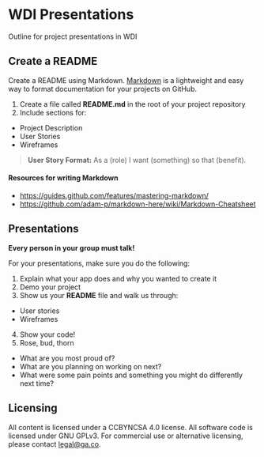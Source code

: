 # WDI Presentations

Outline for project presentations in WDI

## Create a README

Create a README using Markdown. [Markdown](https://guides.github.com/features/mastering-markdown/) is a lightweight and easy way to format documentation for your projects on GitHub.  

1. Create a file called **README.md** in the root of your project repository
2. Include sections for: 
 - Project Description
 - User Stories
 - Wireframes

> **User Story Format:** As a (role) I want (something) so that (benefit).

#### Resources for writing Markdown

* https://guides.github.com/features/mastering-markdown/
* https://github.com/adam-p/markdown-here/wiki/Markdown-Cheatsheet

## Presentations

**Every person in your group must talk!**

For your presentations, make sure you do the following: 

1. Explain what your app does and why you wanted to create it
2. Demo your project
3. Show us your **README** file and walk us through: 
 - User stories
 - Wireframes
4. Show your code! 
5. Rose, bud, thorn
 - What are you most proud of? 
 - What are you planning on working on next? 
 - What were some pain points and something you might do differently next time?

## Licensing
All content is licensed under a CC­BY­NC­SA 4.0 license.
All software code is licensed under GNU GPLv3. For commercial use or alternative licensing, please contact legal@ga.co.

